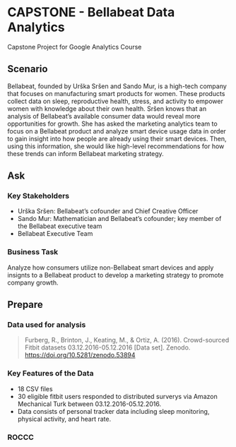 # CAPSTONE - Bellabeat Data Analytics 
Capstone Project for Google Analytics Course
## Scenario
Bellabeat, founded by Urška Sršen and Sando Mur, is a high-tech company that focuses on manufacturing smart products for women. These products collect data on sleep, reproductive health, stress, and activity to empower women with knowledge about their own health. Sršen knows that an analysis of Bellabeat’s available consumer data would reveal more opportunities for growth. She has asked the marketing analytics team to focus on a Bellabeat product and analyze smart device usage data in order to gain insight into how people are already using their smart devices. Then, using this information, she would like high-level recommendations for how these trends can inform Bellabeat marketing strategy. 
## Ask
### Key Stakeholders
+ Urška Sršen: Bellabeat’s cofounder and Chief Creative Officer 
+ Sando Mur: Mathematician and Bellabeat’s cofounder; key member of the Bellabeat executive team 
+ Bellabeat Executive Team
### Business Task
Analyze how consumers utilize non-Bellabeat smart devices and apply insignts to a Bellabeat product to develop a marketing strategy to promote company growth.
## Prepare
### Data used for analysis
> Furberg, R., Brinton, J., Keating, M., & Ortiz, A. (2016). Crowd-sourced Fitbit datasets 03.12.2016-05.12.2016 [Data set]. Zenodo. https://doi.org/10.5281/zenodo.53894
### Key Features of the Data
* 18 CSV files
* 30 eligible fitbit users responded to distributed surverys via Amazon Mechanical Turk between 03.12.2016-05.12.2016. 
* Data consists of personal tracker data including sleep monitoring, physical activity, and heart rate.
### ROCCC
